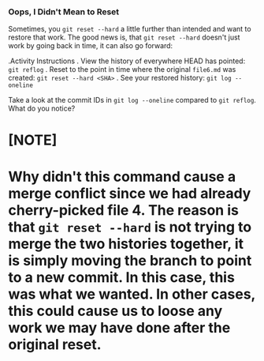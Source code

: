 ### Oops, I Didn't Mean to Reset

Sometimes, you `git reset --hard` a little further than intended and want to restore that work. The good news is, that `git reset --hard` doesn't just work by going back in time, it can also go forward:

.Activity Instructions
. View the history of everywhere HEAD has pointed: `git reflog`
. Reset to the point in time where the original `file6.md` was created: `git reset --hard <SHA>`
. See your restored history: `git log --oneline`

Take a look at the commit IDs in `git log --oneline` compared to `git reflog`. What do you notice?

[NOTE]
====
Why didn't this command cause a merge conflict since we had already cherry-picked file 4. The reason is that `git reset --hard` is not trying to merge the two histories together, it is simply moving the branch to point to a new commit. In this case, this was what we wanted. In other cases, this could cause us to loose any work we may have done after the original reset.
====
